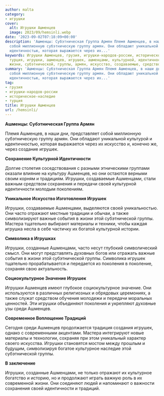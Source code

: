 ```yaml
---
author: malta
category:
- игрушки
cover:
  alt: Игрушки Ашменцев
  image: 2023/09/hemsinli.webp
date: '2023-09-02T07:18:09+00:00'
description: 'Ашменцы: Субэтническая Группа Армян Племя Ашменцев, в наши дни, представляет
  собой миллионную субэтническую группу армян. Они обладают уникальной культурой и
  идентичностью, которая выражается через их...'
keywords: Игрушки Ашменцев, грузия, игрушки-народов-россии, историческое-наследие,
  турция, игрушки, ашменцев, игрушек, ашменцами, культурной, идентичности, своей,
  жизни, субэтнической, группы, армян, искусство, создаваемые, средством, сохранения
summary: 'Ашменцы: Субэтническая Группа Армян Племя Ашменцев, в наши дни, представляет
  собой миллионную субэтническую группу армян. Они обладают уникальной культурой и
  идентичностью, которая выражается через их...'
tag:
- грузия
- игрушки-народов-россии
- историческое-наследие
- турция
title: Игрушки Ашменцев
url: /hemsinli/
---
```


**Ашменцы: Субэтническая Группа Армян**

Племя Ашменцев, в наши дни, представляет собой миллионную субэтническую группу армян. Они обладают уникальной культурой и идентичностью, которая выражается через их искусство и, конечно же, через создание игрушек.

**Сохранение Культурной Идентичности**

Долгие столетия соседствования с разными этническими группами оказали влияние на культуру Ашменцев, но они остаются верными своим корням и традициям. Игрушки, создаваемые Ашменцами, стали важным средством сохранения и передачи своей культурной идентичности молодым поколениям.

**Уникальное Искусство Изготовления Игрушек**

Игрушки, создаваемые Ашменцами, выделяются своей уникальностью. Они часто отражают местные традиции и обычаи, а также символизируют важные события в жизни этой субэтнической группы. Мастера тщательно выбирают материалы и техники, чтобы каждая игрушка несла в себе частичку их богатой культурной истории.

**Символика в Игрушках**

Игрушки, созданные Ашменцами, часто несут глубокий символический смысл. Они могут представлять духовных богов или отражать важные события в жизни этой субэтнической группы. Символика игрушек тщательно прорабатывается и передается из поколения в поколение, сохраняя свою актуальность.

**Социокультурное Значение Игрушек**

Игрушки Ашменцев имеют глубокое социокультурное значение. Они используются в различных религиозных и обрядовых церемониях, а также служат средством обучения молодежи и передачи моральных ценностей. Эти игрушки объединяют поколения и укрепляют духовные узы среди Ашменцев.

**Современное Воплощение Традиций**

Сегодня среди Ашменцев продолжается традиция создания игрушек, однако с современными акцентами. Мастера интегрируют новые материалы и технологии, сохраняя при этом уникальный характер своего искусства. Игрушки становятся мостом между прошлым и будущим, символизируя богатое культурное наследие этой субэтнической группы.

**В заключение**

Игрушки, созданные Ашменцами, не только отражают их культурное богатство и историю, но и продолжают играть важную роль в их современной жизни. Они соединяют людей и напоминают о важности сохранения своей идентичности и традиций.
